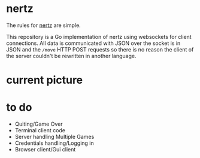 nertz
=====

The rules for [nertz](http://en.wikipedia.org/wiki/Nertz "Link to Wikipedia Description of the Game") are simple.  

This repository is a Go implementation of nertz using websockets for client connections. All data is communicated with JSON over the socket is in JSON and the `/move` HTTP POST requests so there is no reason the client of the server couldn't be rewritten in another language.

current picture
===============

to do
=====

- Quiting/Game Over  
- Terminal client code  
- Server handling Multiple Games  
- Credentials handling/Logging in  
- Browser client/Gui client
